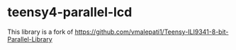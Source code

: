 # teensy4-parallel-lcd
This library is a fork of https://github.com/vmalepati1/Teensy-ILI9341-8-bit-Parallel-Library
